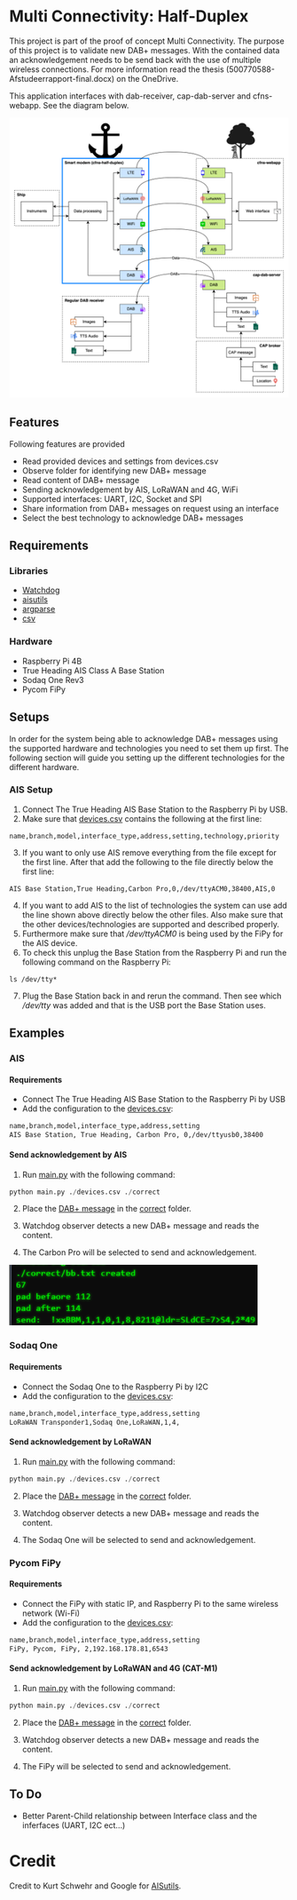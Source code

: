 # Multi Connectivity: Half-Duplex

This project is part of the proof of concept Multi Connectivity. The purpose of this project is to validate
new DAB+ messages. With the contained data an acknowledgement needs to be send back with
the use of multiple wireless connections. For more information read the thesis (500770588-Afstudeerrapport-final.docx) on the OneDrive.

This application interfaces with dab-receiver, cap-dab-server and cfns-webapp.
See the diagram below.

![Integration with other CFNS systems](integration.png)

## Features

Following features are provided

- Read provided devices and settings from devices.csv
- Observe folder for identifying new DAB+ message
- Read content of DAB+ message
- Sending acknowledgement by AIS, LoRaWAN and 4G, WiFi
- Supported interfaces: UART, I2C, Socket and SPI
- Share information from DAB+ messages on request using an interface
- Select the best technology to acknowledge DAB+ messages

## Requirements

### Libraries

- [Watchdog](https://pypi.org/project/watchdog/)
- [aisutils](https://github.com/schwehr/noaadata) 
- [argparse](https://docs.python.org/3/library/argparse.html)
- [csv](https://docs.python.org/3/library/csv.html)


### Hardware

- Raspberry Pi 4B
- True Heading AIS Class A Base Station
- Sodaq One Rev3
- Pycom FiPy

## Setups

In order for the system being able to acknowledge DAB+ messages using the supported hardware and technologies you need to set them up first. The following section will guide you setting up the different technologies for the different hardware.

### AIS Setup
1. Connect The True Heading AIS Base Station to the Raspberry Pi by USB.
2. Make sure that [devices.csv](devices.csv) contains the following at the first line:
````text
name,branch,model,interface_type,address,setting,technology,priority
````
3. If you want to only use AIS remove everything from the file except for the first line. After that add the following to the file directly below the first line:
````text
AIS Base Station,True Heading,Carbon Pro,0,/dev/ttyACM0,38400,AIS,0
````
4. If you want to add AIS to the list of technologies the system can use add the line shown above directly below the other files. Also make sure that the other devices/technologies are supported and described properly.
5. Furthermore make sure that _/dev/ttyACM0_ is being used by the FiPy for the AIS device.
6. To check this unplug the Base Station from the Raspberry Pi and run the following command on the Raspberry Pi:
````text
ls /dev/tty*
````
7. Plug the Base Station back in and rerun the command. Then see which _/dev/tty_ was added and that is the USB port the Base Station uses.




## Examples

### AIS

#### Requirements
- Connect The True Heading AIS Base Station to the Raspberry Pi by USB
- Add the configuration to the [devices.csv](devices.csv):
````text
name,branch,model,interface_type,address,setting
AIS Base Station, True Heading, Carbon Pro, 0,/dev/ttyusb0,38400
````

#### Send acknowledgement by AIS



1. Run [main.py](main.py) with the following command:
````python
python main.py ./devices.csv ./correct
````

2. Place the [DAB+ message](correct/dabbericht.txt) in the [correct](correct) folder.

3. Watchdog observer detects a new DAB+ message and reads the content.
   
4. The Carbon Pro will be selected to send and acknowledgement.

![alt terminal](images/terminal.png)

### Sodaq One

#### Requirements
- Connect the Sodaq One to the Raspberry Pi by I2C
- Add the configuration to the [devices.csv](devices.csv):
````text
name,branch,model,interface_type,address,setting
LoRaWAN Transponder1,Sodaq One,LoRaWAN,1,4,
````

#### Send acknowledgement by LoRaWAN



1. Run [main.py](main.py) with the following command:
````python
python main.py ./devices.csv ./correct
````

2. Place the [DAB+ message](correct/dabbericht.txt) in the [correct](correct) folder.

3. Watchdog observer detects a new DAB+ message and reads the content.
   
4. The Sodaq One will be selected to send and acknowledgement.

### Pycom FiPy

#### Requirements
- Connect the FiPy with static IP, and Raspberry Pi to the same wireless network (Wi-Fi)
- Add the configuration to the [devices.csv](devices.csv):
````text
name,branch,model,interface_type,address,setting
FiPy, Pycom, FiPy, 2,192.168.178.81,6543
````

#### Send acknowledgement by LoRaWAN and 4G (CAT-M1)



1. Run [main.py](main.py) with the following command:
````python
python main.py ./devices.csv ./correct
````

2. Place the [DAB+ message](correct/dabbericht.txt) in the [correct](correct) folder.

3. Watchdog observer detects a new DAB+ message and reads the content.
   
4. The FiPy will be selected to send and acknowledgement.

## To Do

- Better Parent-Child relationship between Interface class and the inferfaces (UART, I2C ect...)

# Credit
Credit to Kurt Schwehr and Google for [AISutils](https://github.com/schwehr/noaadata).
